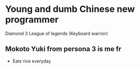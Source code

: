 # Young and dumb Chinese new programmer

Diamond 3 League of legends (Keyboard warrior)

## Mokoto Yuki from persona 3 is me fr

- Eats rice everyday

